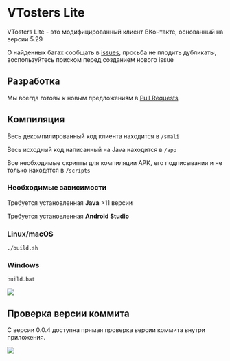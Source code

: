 # VTosters Lite

VTosters Lite - это модифицированный клиент ВКонтакте, основанный на версии 5.29

О найденных багах сообщать в [issues](https://github.com/vtosters/lite/issues), просьба не плодить дубликаты, воспользуйтесь поиском перед созданием нового issue

## Разработка
Мы всегда готовы к новым предложениям в [Pull Requests](https://github.com/vtosters/lite/pulls)

## Компиляция
Весь декомпилированный код клиента находится в `/smali`

Весь исходный код написанный на Java находится в `/app`

Все необходимые скрипты для компиляции APK, его подписывании и не только находятся в `/scripts`

### Необходимые зависимости
Требуется установленная **Java** >11 версии

Требуется установленная **Android Studio**

### Linux/macOS
```
./build.sh
```

### Windows
```
build.bat
```

![](https://media.discordapp.net/attachments/762063967979175946/956927341450391562/unknown.png)

## Проверка версии коммита

С версии 0.0.4 доступна прямая проверка версии коммита внутри приложения.

![](https://media.discordapp.net/attachments/762063967979175946/957344234640408606/Screenshot_20220326-212257_VTLite__01.png)